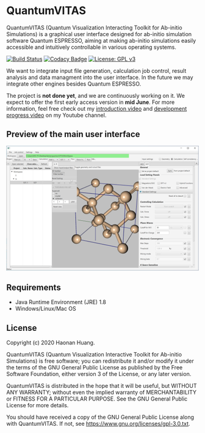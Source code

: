 # QuantumVITAS

QuantumVITAS (Quantum Visualization Interacting Toolkit for Ab-initio Simulations) is a graphical user interface designed for ab-initio simulation software Quantum ESPRESSO, aiming at making ab-initio simulations easily accessible and intuitively controllable in various operating systems.

[![Build Status](https://travis-ci.org/quantumVITAS/quantumVITAS.svg?branch=master)](https://travis-ci.org/quantumVITAS/quantumVITAS)
[![Codacy Badge](https://app.codacy.com/project/badge/Grade/e587f90f42f64b63bb3065b40b138e8c)](https://www.codacy.com/gh/quantumVITAS/quantumVITAS?utm_source=github.com&amp;utm_medium=referral&amp;utm_content=quantumVITAS/quantumVITAS&amp;utm_campaign=Badge_Grade)
[![License: GPL v3](https://img.shields.io/badge/License-GPLv3-blue.svg)](https://www.gnu.org/licenses/gpl-3.0)

We want to integrate input file generation, calculation job control, result analysis and data managment into the user interface. In the future we may integrate other engines besides Quantum ESPRESSO.

The project is **not done yet**, and we are continuously working on it. We expect to offer the first early access version in **mid June**. For more information, feel free check out my [introduction video](https://www.youtube.com/watch?v=S2e1TWx6DHs) and [development progress video](https://www.youtube.com/watch?v=JSX576IHaH0) on my Youtube channel.

## Preview of the main user interface 

![main user interface](docs/images/uipreview.PNG)

## Requirements

*   Java Runtime Environment (JRE) 1.8
*   Windows/Linux/Mac OS

## License

 Copyright (c) 2020 Haonan Huang.
 
 QuantumVITAS (Quantum Visualization Interactive Toolkit for Ab-initio 
 Simulations) is free software; you can redistribute it and/or modify
 it under the terms of the GNU General Public License as published by
 the Free Software Foundation, either version 3 of the License, or
 any later version.
 
 QuantumVITAS is distributed in the hope that it will be useful,
 but WITHOUT ANY WARRANTY; without even the implied warranty of
 MERCHANTABILITY or FITNESS FOR A PARTICULAR PURPOSE.  See the
 GNU General Public License for more details.
 
 You should have received a copy of the GNU General Public License
 along with QuantumVITAS.  If not, see <https://www.gnu.org/licenses/gpl-3.0.txt>.
